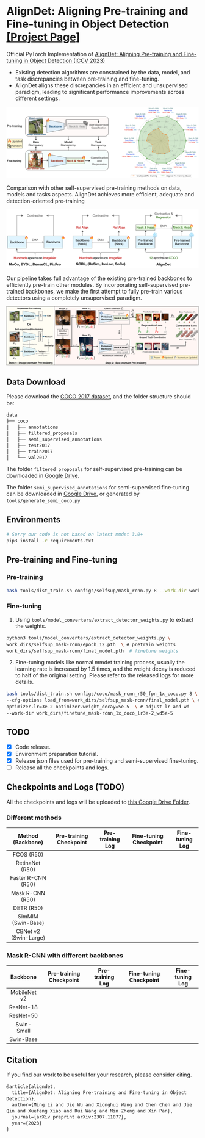 # AlignDet: Aligning Pre-training and Fine-tuning in Object Detection [[Project Page]](https://liming-ai.github.io/AlignDet/)
Official PyTorch Implementation of [AlignDet: Aligning Pre-training and Fine-tuning in Object Detection (ICCV 2023)](http://arxiv.org)
* Existing detection algorithms are constrained by the data, model, and task discrepancies between pre-training and fine-tuning.
* AlignDet aligns these discrepancies in an efficient and unsupervised paradigm, leading to significant performance improvements across different settings.

![](./images/motivation.png)

Comparison with other self-supervised pre-training methods on data, models and tasks aspects. AlignDet achieves more efficient, adequate and detection-oriented pre-training

![](./images/comparison.png)

Our pipeline takes full advantage of the existing pre-trained backbones to efficiently pre-train other modules. By incorporating self-supervised pre-trained backbones, we make the first attempt to fully pre-train various detectors using a completely unsupervised paradigm.

![](./images/pipeline.png)


## Data Download
Please download the [COCO 2017 dataset](https://cocodataset.org/), and the folder structure should be:
```
data
├── coco
│   ├── annotations
│   ├── filtered_proposals
│   ├── semi_supervised_annotations
│   ├── test2017
│   ├── train2017
│   └── val2017
```

The folder `filtered_proposals` for self-supervised pre-training can be downloaded in [Google Drive](https://drive.google.com/file/d/1AR1xXyeeLowHFXpS0hGB6VcORLxi9C2o/view?usp=sharing).

The folder `semi_supervised_annotations` for semi-supervised fine-tuning can be downloaded in [Google Drive](https://drive.google.com/file/d/1CyXw412wuXJvqrXF0VDRkp6k5SZPP_up/view?usp=sharing), or generated by `tools/generate_semi_coco.py`


## Environments
```bash
# Sorry our code is not based on latest mmdet 3.0+
pip3 install -r requirements.txt
```

## Pre-training and Fine-tuning
### Pre-training
```bash
bash tools/dist_train.sh configs/selfsup/mask_rcnn.py 8 --work-dir work_dirs/selfsup_mask-rcnn
```

### Fine-tuning
1. Using `tools/model_converters/extract_detector_weights.py` to extract the weights.
```bash
python3 tools/model_converters/extract_detector_weights.py \
work_dirs/selfsup_mask-rcnn/epoch_12.pth  \ # pretrain weights
work_dirs/selfsup_mask-rcnn/final_model.pth  # finetune weights
```

2. Fine-tuning models like normal mmdet training process, usually the learning rate is increased by 1.5 times, and the weight decay is reduced to half of the original setting. Please refer to the released logs for more details.
```bash
bash tools/dist_train.sh configs/coco/mask_rcnn_r50_fpn_1x_coco.py 8 \
--cfg-options load_from=work_dirs/selfsup_mask-rcnn/final_model.pth \ # load pre-trained weights
optimizer.lr=3e-2 optimizer.weight_decay=5e-5  \ # adjust lr and wd
--work-dir work_dirs/finetune_mask-rcnn_1x_coco_lr3e-2_wd5e-5
```

## TODO
- [x] Code release.
- [x] Environment preparation tutorial.
- [x] Release json files used for pre-training and semi-supervised fine-tuning.
- [ ] Release all the checkpoints and logs.

## Checkpoints and Logs (TODO)
All the checkpoints and logs will be uploaded to [this Google Drive Folder](https://drive.google.com/drive/folders/1bLCNViQ3JT0Al_7LK0Xyixh1PrdkyM0-?usp=sharing).


### Different methods
| Method (Backbone) | Pre-training Checkpoint | Pre-training Log | Fine-tuning Checkpoint | Fine-tuning Log |
|:------------------------:|:-----------------------:|:----------------:|:----------------------:|:---------------:|
| FCOS (R50)               |                         |                  |                        |                 |
| RetinaNet (R50)          |                         |                  |                        |                 |
| Faster R-CNN (R50)       |                         |                  |                        |                 |
| Mask R-CNN (R50)         |                         |                  |                        |                 |
| DETR  (R50)              |                         |                  |                        |                 |
| SimMIM  (Swin-Base)      |                         |                  |                        |                 |
| CBNet v2  (Swin-Large)   |                         |                  |                        |                 |


### Mask R-CNN with different backbones
| Backbone | Pre-training Checkpoint | Pre-training Log | Fine-tuning Checkpoint | Fine-tuning Log |
|:------------:|:-----------------------:|:----------------:|:----------------------:|:---------------:|
| MobileNet v2 |                         |                  |                        |                 |
| ResNet-18    |                         |                  |                        |                 |
| ResNet-50    |                         |                  |                        |                 |
| Swin-Small   |                         |                  |                        |                 |
| Swin-Base    |                         |                  |                        |                 |


## Citation
If you find our work to be useful for your research, please consider citing.
```
@article{aligndet,
  title={AlignDet: Aligning Pre-training and Fine-tuning in Object Detection},
  author={Ming Li and Jie Wu and Xionghui Wang and Chen Chen and Jie Qin and Xuefeng Xiao and Rui Wang and Min Zheng and Xin Pan},
  journal={arXiv preprint arXiv:2307.11077},
  year={2023}
}
```